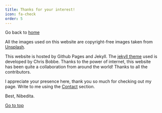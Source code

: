 ```yaml
---
title: Thanks for your interest!
icon: fa-check
order: 5
---
```


Go back to [home](https://dattanibedita.github.io/)

All the images used on this website are copyright-free images taken from <a href="https://unsplash.com//" target="_blank">Unsplash</a>.

This website is hosted by Github Pages and Jekyll. The <a href = "https://github.com/chrisbobbe/jekyll-theme-prologue" target="_blank">jekyll theme</a> used is developed by Chris Bobbe. Thanks to the power of internet, this website has been quite a collaboration from around the world! Thanks to all the contributors.

I appreciate your presence here, thank you so much for checking out my page. Write to me using the <a href="https://dattanibedita.github.io/#contact" target="_blank">Contact</a> section.

Best,
Nibedita.

<footer>
  <a href="#intro" class="button scrolly">Go to top</a>
</footer>
